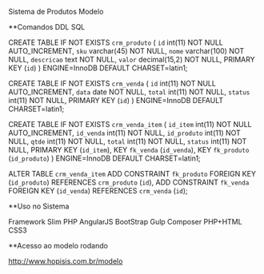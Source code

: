 Sistema de Produtos Modelo

**Comandos DDL SQL

CREATE TABLE IF NOT EXISTS `crm_produto` (
  `id` int(11) NOT NULL AUTO_INCREMENT,
  `sku` varchar(45) NOT NULL,
  `nome` varchar(100) NOT NULL,
  `descricao` text NOT NULL,
  `valor` decimal(15,2) NOT NULL,
  PRIMARY KEY (`id`)
) ENGINE=InnoDB DEFAULT CHARSET=latin1;

CREATE TABLE IF NOT EXISTS `crm_venda` (
  `id` int(11) NOT NULL AUTO_INCREMENT,
  `data` date NOT NULL,
  `total` int(11) NOT NULL,
  `status` int(11) NOT NULL,
  PRIMARY KEY (`id`)
) ENGINE=InnoDB DEFAULT CHARSET=latin1;

CREATE TABLE IF NOT EXISTS `crm_venda_item` (
  `id_item` int(11) NOT NULL AUTO_INCREMENT,
  `id_venda` int(11) NOT NULL,
  `id_produto` int(11) NOT NULL,
  `qtde` int(11) NOT NULL,
  `total` int(11) NOT NULL,
  `status` int(11) NOT NULL,
  PRIMARY KEY (`id_item`),
  KEY `fk_venda` (`id_venda`),
  KEY `fk_produto` (`id_produto`)
) ENGINE=InnoDB DEFAULT CHARSET=latin1;

ALTER TABLE `crm_venda_item`
  ADD CONSTRAINT `fk_produto` FOREIGN KEY (`id_produto`) REFERENCES `crm_produto` (`id`),
  ADD CONSTRAINT `fk_venda` FOREIGN KEY (`id_venda`) REFERENCES `crm_venda` (`id`);

**Uso no Sistema

Framework Slim PHP
AngularJS
BootStrap
Gulp
Composer
PHP+HTML
CSS3

**Acesso ao modelo rodando

http://www.hopisis.com.br/modelo
